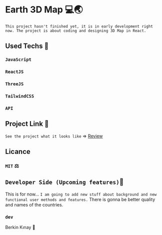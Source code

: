 # Earth 3D Map 💻🌏
`This project hasn't finished yet, it is in early development right now. The project is about coding and designing 3D Map in React.`

## Used Techs 🥰

### `JavaScript`
### `ReactJS`
### `ThreeJS`
### `TailwindCSS`
### `API`


## Project Link 🔭

`See the project what it looks like` => [Review](https://berkinkinay.dev/)

## Licance
### `MIT` ⚖️

## `Developer Side (Upcoming features)`💫
This is for now...  `I am going to add new stuff about background and new functional user methods and features.` There is gonna be better quality and names of the countries.

### `dev`
Berkin Kınay 👤

